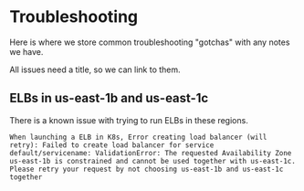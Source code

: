 # Troubleshooting

Here is where we store common troubleshooting "gotchas" with any notes we have.

All issues need a title, so we can link to them.

## ELBs in us-east-1b and us-east-1c

There is a known issue with trying to run ELBs in these regions.

```
When launching a ELB in K8s, Error creating load balancer (will retry): Failed to create load balancer for service default/servicename: ValidationError: The requested Availability Zone us-east-1b is constrained and cannot be used together with us-east-1c. Please retry your request by not choosing us-east-1b and us-east-1c together
```